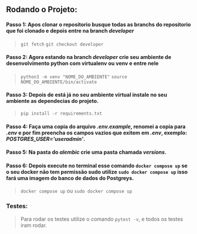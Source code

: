 ## Rodando o Projeto:

#### Passo 1: Apos clonar o repositorio busque todas as branchs do repositorio que foi clonado e depois entre na branch ***developer***
> ``` git fetch ```
> ``` git checkout developer ```

#### Passo 2: Agora estando na branch ***developer*** crie seu ambiente de desenvolvimento python com virtualenv ou venv e entre nele
> ``` python3 -m venv "NOME_DO_AMBIENTE" ```
> ``` source NOME_DO_AMBIENTE/bin/activate ```

#### Passo 3: Depois de está já no seu ambiente virtual instale no seu ambiente as dependecias do projeto.
> ```pip install -r requirements.txt```

#### Passo 4: Faça uma copia do arquivo ***.env.example***, renomei a copia para ***.env*** e por fim preencha os campos vazios que exitem em ***.env***, exemplo: ***POSTGRES_USER='useradmin'***.

#### Passo 5: Na pasta do ***alembic*** crie uma pasta chamada ***versions***.

#### Passo 6: Depois execute no terminal esse comando ``` docker compose up ``` se o seu docker não tem permissão sudo utilize ``` sudo docker compose up ``` isso fará uma imagem do banco de dados do Postgreys.
> ``` docker compose up ```
ou
> ``` sudo docker compose up ```

### Testes:

> Para rodar os testes utilize o comando ``` pytest -v ```, e todos os testes iram rodar.
